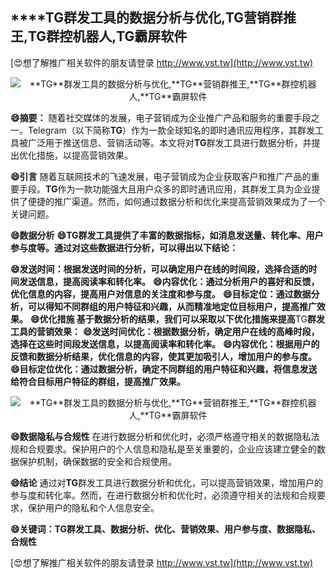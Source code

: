 ## ****TG**群发工具的数据分析与优化,**TG**营销群推王,**TG**群控机器人,**TG**霸屏软件**

[😍想了解推广相关软件的朋友请登录 http://www.vst.tw](http://www.vst.tw)

 <center><img src="https://vst.tw/MP4/tuiguang/png/3.png" alt="**TG**群发工具的数据分析与优化,**TG**营销群推王,**TG**群控机器人,**TG**霸屏软件"></center>

**😄摘要：**
随着社交媒体的发展，电子营销成为企业推广产品和服务的重要手段之一。Telegram（以下简称**TG**）作为一款全球知名的即时通讯应用程序，其群发工具被广泛用于推送信息、营销活动等。本文将对**TG**群发工具进行数据分析，并提出优化措施，以提高营销效果。

**😄引言**
随着互联网技术的飞速发展，电子营销成为企业获取客户和推广产品的重要手段。**TG**作为一款功能强大且用户众多的即时通讯应用，其群发工具为企业提供了便捷的推广渠道。然而，如何通过数据分析和优化来提高营销效果成为了一个关键问题。

**😄数据分析**
**😄**TG**群发工具提供了丰富的数据指标，如消息发送量、转化率、用户参与度等。通过对这些数据进行分析，可以得出以下结论：**

**😄发送时间：根据发送时间的分析，可以确定用户在线的时间段，选择合适的时间发送信息，提高阅读率和转化率。**
**😄内容优化：通过分析用户的喜好和反馈，优化信息的内容，提高用户对信息的关注度和参与度。**
**😄目标定位：通过数据分析，可以得知不同群组的用户特征和兴趣，从而精准地定位目标用户，提高推广效果。**
**😄优化措施 基于数据分析的结果，我们可以采取以下优化措施来提高**TG**群发工具的营销效果：**
**😄发送时间优化：根据数据分析，确定用户在线的高峰时段，选择在这些时间段发送信息，以提高阅读率和转化率。**
**😄内容优化：根据用户的反馈和数据分析结果，优化信息的内容，使其更加吸引人，增加用户的参与度。**
**😄目标定位优化：通过数据分析，确定不同群组的用户特征和兴趣，将信息发送给符合目标用户特征的群组，提高推广效果。**

 <center><img src="https://vst.tw/MP4/tuiguang/png/6.png" alt="**TG**群发工具的数据分析与优化,**TG**营销群推王,**TG**群控机器人,**TG**霸屏软件"></center>

**😄数据隐私与合规性**
在进行数据分析和优化时，必须严格遵守相关的数据隐私法规和合规要求。保护用户的个人信息和隐私是至关重要的，企业应该建立健全的数据保护机制，确保数据的安全和合规使用。

**😄结论**
通过对**TG**群发工具进行数据分析和优化，可以提高营销效果，增加用户的参与度和转化率。然而，在进行数据分析和优化时，必须遵守相关的法规和合规要求，保护用户的隐私和个人信息安全。

**😄关键词：**TG**群发工具、数据分析、优化、营销效果、用户参与度、数据隐私、合规性**

[😍想了解推广相关软件的朋友请登录 http://www.vst.tw](http://www.vst.tw)



